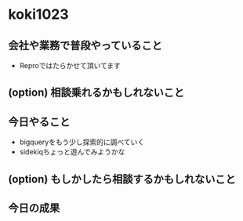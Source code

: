# koki1023

## 会社や業務で普段やっていること

- Reproではたらかせて頂いてます

## (option) 相談乗れるかもしれないこと

## 今日やること

- bigqueryをもう少し探索的に調べていく
- sidekiqちょっと遊んでみようかな

## (option) もしかしたら相談するかもしれないこと

## 今日の成果
